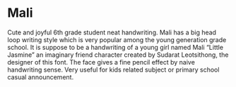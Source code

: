 # Mali
Cute and joyful 6th grade student neat handwriting. Mali has a big head loop writing style which is very popular among the young generation grade school. It is suppose to be a handwriting of a young girl named Mali “Little Jasmine” an imaginary friend character created by Sudarat Leotsithong, the designer of this font. The face gives a fine pencil effect by naive handwriting sense. Very useful for kids related subject or primary school casual announcement.
